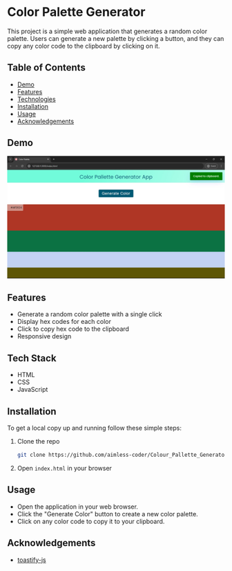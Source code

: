 # Color Palette Generator

This project is a simple web application that generates a random color palette. Users can generate a new palette by clicking a button, and they can copy any color code to the clipboard by clicking on it.

## Table of Contents

- [Demo](#demo)
- [Features](#features)
- [Technologies](#technologies)
- [Installation](#installation)
- [Usage](#usage)
- [Acknowledgements](#acknowledgements)
## Demo

![Color Palette Generator Screenshot](Screenshot.jpg)





## Features

- Generate a random color palette with a single click
- Display hex codes for each color
- Click to copy hex code to the clipboard
- Responsive design


## Tech Stack

- HTML
- CSS
- JavaScript


## Installation

To get a local copy up and running follow these simple steps:

1. Clone the repo
   ```sh
   git clone https://github.com/aimless-coder/Colour_Pallette_Generator.git
   ```

2. Open `index.html` in your browser

    
## Usage

- Open the application in your web browser.
- Click the "Generate Color" button to create a new color palette.
- Click on any color code to copy it to your clipboard.




## Acknowledgements

 - [toastify-js](https://github.com/apvarun/toastify-js)


